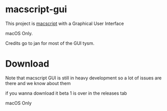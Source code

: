 # macscript-gui

This project is [macscript](https://github.com/itsmaclol/macscript) with a Graphical User Interface

macOS Only.

Credits go to jan for most of the GUI tysm.

# Download

Note that macscript GUI is still in heavy development so a lot of issues are there and we know about them

if you wanna download it beta 1 is over in the releases tab

macOS Only

